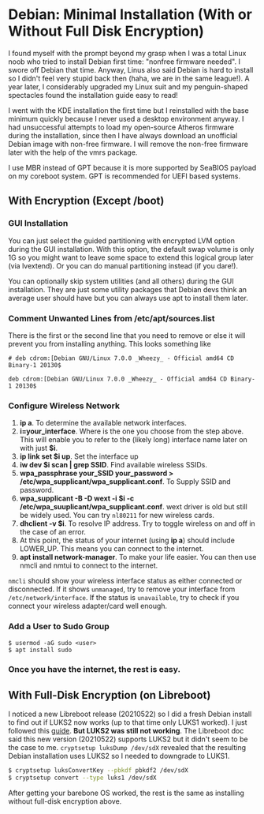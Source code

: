 # Debian: Minimal Installation (With or Without Full Disk Encryption)

I found myself with the prompt beyond my grasp when I was a total Linux noob who tried to install Debian first time: "nonfree firmware needed". I swore off Debian that time. Anyway, Linus also said Debian is hard to install so I didn't feel very stupid back then (haha, we are in the same league!). A year later, I considerably upgraded my Linux suit and my penguin-shaped spectacles found the installation guide easy to read!

I went with the KDE installation the first time but I reinstalled with the base minimum quickly because I never used a desktop environment anyway. I had unsuccessful attempts to load my open-source Atheros firmware during the installation, since then I have always download an unofficial Debian image with non-free firmware. I will remove the non-free firmware later with the help of the vmrs package.

I use MBR instead of GPT because it is more supported by SeaBIOS payload on my coreboot system. GPT is recommended for UEFI based systems.

## With Encryption (Except /boot)

### GUI Installation

You can just select the guided partitioning with encrypted LVM option during the GUI installation. With this option, the default swap volume is only 1G so you might want to leave some space to extend this logical group later (via lvextend). Or you can do manual partitioning instead (if you dare!).

You can optionally skip system utilities (and all others) during the GUI installation. They are just some utility packages that Debian devs think an average user should have but you can always use apt to install them later.

### Comment Unwanted Lines from /etc/apt/sources.list

There is the first or the second line that you need to remove or else it will prevent you from installing anything. This looks something like

```
# deb cdrom:[Debian GNU/Linux 7.0.0 _Wheezy_ - Official amd64 CD Binary-1 20130$

deb cdrom:[Debian GNU/Linux 7.0.0 _Wheezy_ - Official amd64 CD Binary-1 20130$
```

### Configure Wireless Network

1. **ip a**. To determine the available network interfaces.
2. **i=your_interface**. Where <interface> is the one you choose from the step above. This will enable you to refer to the (likely long) interface name later on with just **$i**.
3. **ip link set $i up**. Set the interface up
4. **iw dev $i scan | grep SSID**. Find available wireless SSIDs.
5. **wpa_passphrase your_SSID your_password > /etc/wpa_supplicant/wpa_supplicant.conf**. To Supply SSID and password.
6. **wpa_supplicant -B -D wext -i $i -c /etc/wpa_suuplicant/wpa_supplicant.conf**. wext driver is old but still be widely used. You can try `nl80211` for new wireless cards.
7. **dhclient -v $i**. To resolve IP address. Try to toggle wireless on and off in the case of an error.
8. At this point, the status of your internet (using **ip a**) should include LOWER_UP. This means you can connect to the internet.
9. **apt install network-manager**. To make your life easier. You can then use nmcli and nmtui to connect to the internet.

`nmcli` should show your wireless interface status as either connected or disconnected. If it shows `unmanaged`, try to remove your interface from `/etc/network/interface`. If the status is `unavailable`, try to check if you connect your wireless adapter/card well enough.

### Add a User to Sudo Group

```
$ usermod -aG sudo <user>
$ apt install sudo
```

### Once you have the internet, the rest is easy.

## With Full-Disk Encryption (on Libreboot)

I noticed a new Libreboot release (20210522) so I did a fresh Debian install to find out if LUKS2 now works (up to that time only LUKS1 worked). I just followed this [guide](https://libreboot.org/docs/gnulinux/encrypted_debian.html). **But LUKS2 was still not working**. The Libreboot doc said this new version (20210522) supports LUKS2 but it didn't seem to be the case to me. `cryptsetup luksDump /dev/sdX` revealed that the resulting Debian installation uses LUKS2 so I needed to downgrade to LUKS1.

```bash
$ cryptsetup luksConvertKey --pbkdf pbkdf2 /dev/sdX
$ cryptsetup convert --type luks1 /dev/sdX
```

After getting your barebone OS worked, the rest is the same as installing without full-disk encryption above.
